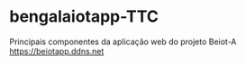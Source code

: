 # bengalaiotapp-TTC
Principais componentes da aplicação web do projeto Beiot-A
https://beiotapp.ddns.net
